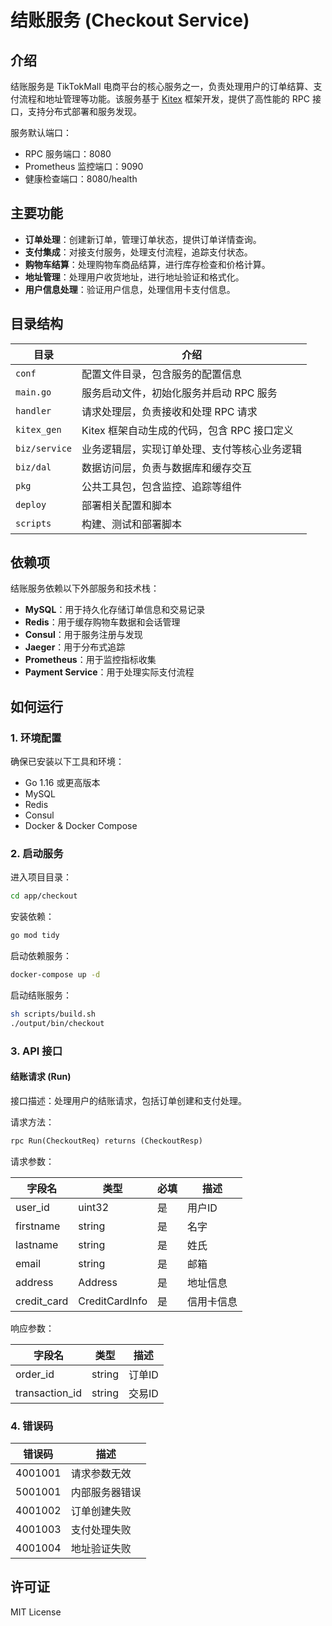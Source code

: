 # 结账服务 (Checkout Service)

## 介绍

结账服务是 TikTokMall 电商平台的核心服务之一，负责处理用户的订单结算、支付流程和地址管理等功能。该服务基于 [Kitex](https://github.com/cloudwego/kitex/) 框架开发，提供了高性能的 RPC 接口，支持分布式部署和服务发现。

服务默认端口：
- RPC 服务端口：8080
- Prometheus 监控端口：9090
- 健康检查端口：8080/health

## 主要功能

- **订单处理**：创建新订单，管理订单状态，提供订单详情查询。
- **支付集成**：对接支付服务，处理支付流程，追踪支付状态。
- **购物车结算**：处理购物车商品结算，进行库存检查和价格计算。
- **地址管理**：处理用户收货地址，进行地址验证和格式化。
- **用户信息处理**：验证用户信息，处理信用卡支付信息。

## 目录结构

| 目录            | 介绍                                                    |
|----------------|--------------------------------------------------------|
| `conf`         | 配置文件目录，包含服务的配置信息                        |
| `main.go`      | 服务启动文件，初始化服务并启动 RPC 服务                |
| `handler`      | 请求处理层，负责接收和处理 RPC 请求                    |
| `kitex_gen`    | Kitex 框架自动生成的代码，包含 RPC 接口定义            |
| `biz/service`  | 业务逻辑层，实现订单处理、支付等核心业务逻辑           |
| `biz/dal`      | 数据访问层，负责与数据库和缓存交互                     |
| `pkg`          | 公共工具包，包含监控、追踪等组件                       |
| `deploy`       | 部署相关配置和脚本                                     |
| `scripts`      | 构建、测试和部署脚本                                   |

## 依赖项

结账服务依赖以下外部服务和技术栈：

- **MySQL**：用于持久化存储订单信息和交易记录
- **Redis**：用于缓存购物车数据和会话管理
- **Consul**：用于服务注册与发现
- **Jaeger**：用于分布式追踪
- **Prometheus**：用于监控指标收集
- **Payment Service**：用于处理实际支付流程

## 如何运行

### 1. 环境配置

确保已安装以下工具和环境：

- Go 1.16 或更高版本
- MySQL
- Redis
- Consul
- Docker & Docker Compose

### 2. 启动服务

进入项目目录：
```bash
cd app/checkout
```

安装依赖：
```bash
go mod tidy
```

启动依赖服务：
```bash
docker-compose up -d
```

启动结账服务：
```bash
sh scripts/build.sh
./output/bin/checkout
```

### 3. API 接口

#### 结账请求 (Run)
接口描述：处理用户的结账请求，包括订单创建和支付处理。

请求方法：
```protobuf
rpc Run(CheckoutReq) returns (CheckoutResp)
```

请求参数：

| 字段名      | 类型           | 必填 | 描述        |
|------------|----------------|------|------------|
| user_id    | uint32        | 是   | 用户ID      |
| firstname  | string        | 是   | 名字        |
| lastname   | string        | 是   | 姓氏        |
| email      | string        | 是   | 邮箱        |
| address    | Address       | 是   | 地址信息     |
| credit_card| CreditCardInfo| 是   | 信用卡信息   |

响应参数：

| 字段名          | 类型    | 描述    |
|----------------|---------|---------|
| order_id       | string  | 订单ID   |
| transaction_id | string  | 交易ID   |

### 4. 错误码

| 错误码    | 描述          |
|----------|---------------|
| 4001001  | 请求参数无效   |
| 5001001  | 内部服务器错误 |
| 4001002  | 订单创建失败   |
| 4001003  | 支付处理失败   |
| 4001004  | 地址验证失败   |

## 许可证

MIT License 